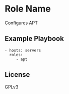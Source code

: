 Role Name
=========

Configures APT


Example Playbook
----------------

    - hosts: servers
      roles:
         - apt

License
-------

GPLv3
